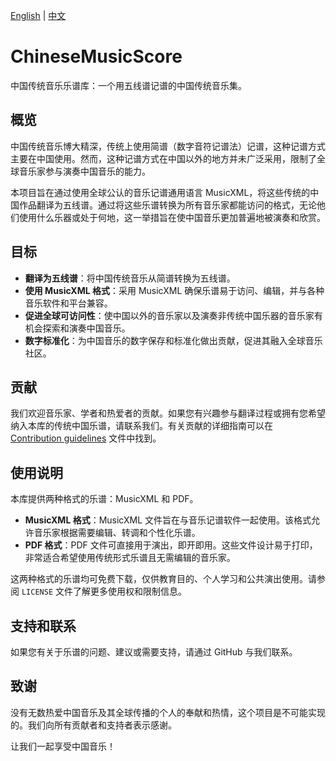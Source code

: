 [English](README.md) | [中文](README.cn.md)

# ChineseMusicScore
中国传统音乐乐谱库：一个用五线谱记谱的中国传统音乐集。

## 概览

中国传统音乐博大精深，传统上使用简谱（数字音符记谱法）记谱，这种记谱方式主要在中国使用。然而，这种记谱方式在中国以外的地方并未广泛采用，限制了全球音乐家参与演奏中国音乐的能力。

本项目旨在通过使用全球公认的音乐记谱通用语言 MusicXML，将这些传统的中国作品翻译为五线谱。通过将这些乐谱转换为所有音乐家都能访问的格式，无论他们使用什么乐器或处于何地，这一举措旨在使中国音乐更加普遍地被演奏和欣赏。

## 目标

- **翻译为五线谱**：将中国传统音乐从简谱转换为五线谱。
- **使用 MusicXML 格式**：采用 MusicXML 确保乐谱易于访问、编辑，并与各种音乐软件和平台兼容。
- **促进全球可访问性**：使中国以外的音乐家以及演奏非传统中国乐器的音乐家有机会探索和演奏中国音乐。
- **数字标准化**：为中国音乐的数字保存和标准化做出贡献，促进其融入全球音乐社区。

## 贡献

我们欢迎音乐家、学者和热爱者的贡献。如果您有兴趣参与翻译过程或拥有您希望纳入本库的传统中国乐谱，请联系我们。有关贡献的详细指南可以在 [Contribution guidelines](doc/CONTRIBUTING.md) 文件中找到。

## 使用说明

本库提供两种格式的乐谱：MusicXML 和 PDF。

- **MusicXML 格式**：MusicXML 文件旨在与音乐记谱软件一起使用。该格式允许音乐家根据需要编辑、转调和个性化乐谱。
- **PDF 格式**：PDF 文件可直接用于演出，即开即用。这些文件设计易于打印，非常适合希望使用传统形式乐谱且无需编辑的音乐家。

这两种格式的乐谱均可免费下载，仅供教育目的、个人学习和公共演出使用。请参阅 `LICENSE` 文件了解更多使用权和限制信息。

## 支持和联系

如果您有关于乐谱的问题、建议或需要支持，请通过 GitHub 与我们联系。

## 致谢

没有无数热爱中国音乐及其全球传播的个人的奉献和热情，这个项目是不可能实现的。我们向所有贡献者和支持者表示感谢。

让我们一起享受中国音乐！

